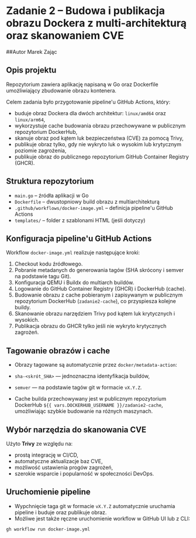 # Zadanie 2 – Budowa i publikacja obrazu Dockera z multi-architekturą oraz skanowaniem CVE

##Autor
Marek Zając

## Opis projektu

Repozytorium zawiera aplikację napisaną w Go oraz Dockerfile umożliwiający zbudowanie obrazu kontenera.

Celem zadania było przygotowanie pipeline'u GitHub Actions, który:

- buduje obraz Dockera dla dwóch architektur: `linux/amd64` oraz `linux/arm64`,
- wykorzystuje cache budowania obrazu przechowywane w publicznym repozytorium DockerHub,
- skanuje obraz pod kątem luk bezpieczeństwa (CVE) za pomocą Trivy,
- publikuje obraz tylko, gdy nie wykryto luk o wysokim lub krytycznym poziomie zagrożenia,
- publikuje obraz do publicznego repozytorium GitHub Container Registry (GHCR).

## Struktura repozytorium

- `main.go` – źródła aplikacji w Go
- `Dockerfile` – dwustopniowy build obrazu z multiarchitekturą
- `.github/workflows/docker-image.yml` – definicja pipeline'u GitHub Actions
- `templates/` – folder z szablonami HTML (jeśli dotyczy)

## Konfiguracja pipeline'u GitHub Actions

Workflow `docker-image.yml` realizuje następujące kroki:

1. Checkout kodu źródłowego.
2. Pobranie metadanych do generowania tagów (SHA skrócony i semver na podstawie tagu Git).
3. Konfiguracja QEMU i Buildx do multiarch buildów.
4. Logowanie do GitHub Container Registry (GHCR) i DockerHub (cache).
5. Budowanie obrazu z cache pobieranym i zapisywanym w publicznym repozytorium DockerHub (`zadanie2-cache`), co przyspiesza kolejne buildy.
6. Skanowanie obrazu narzędziem Trivy pod kątem luk krytycznych i wysokich.
7. Publikacja obrazu do GHCR tylko jeśli nie wykryto krytycznych zagrożeń.

## Tagowanie obrazów i cache

- Obrazy tagowane są automatycznie przez `docker/metadata-action`:
- `sha-<skrót_SHA>` — jednoznaczna identyfikacja buildów,
- `semver` — na podstawie tagów git w formacie `vX.Y.Z`.

- Cache builda przechowywany jest w publicznym repozytorium DockerHub `${{ vars.DOCKERHUB_USERNAME }}/zadanie2-cache`, umożliwiając szybkie budowanie na różnych maszynach.

## Wybór narzędzia do skanowania CVE

Użyto **Trivy** ze względu na:

- prostą integrację w CI/CD,
- automatyczne aktualizacje baz CVE,
- możliwość ustawienia progów zagrożeń,
- szerokie wsparcie i popularność w społeczności DevOps.

## Uruchomienie pipeline

- Wypchnięcie taga git w formacie `vX.Y.Z` automatycznie uruchamia pipeline i buduje oraz publikuje obraz.
- Możliwe jest także ręczne uruchomienie workflow w GitHub UI lub z CLI:

```bash
gh workflow run docker-image.yml
```
